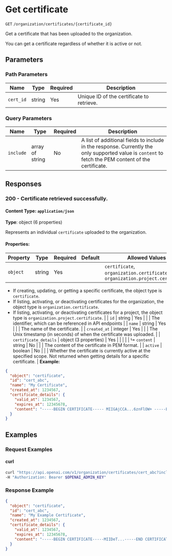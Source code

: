 # Get certificate

`GET` `/organization/certificates/{certificate_id}`

Get a certificate that has been uploaded to the organization.

You can get a certificate regardless of whether it is active or not.


## Parameters

### Path Parameters

| Name | Type | Required | Description |
| ---- | ---- | -------- | ----------- |
| `cert_id` | string | Yes | Unique ID of the certificate to retrieve. |

### Query Parameters

| Name | Type | Required | Description |
| ---- | ---- | -------- | ----------- |
| `include` | array of string | No | A list of additional fields to include in the response. Currently the only supported value is `content` to fetch the PEM content of the certificate. |

## Responses

### 200 - Certificate retrieved successfully.

#### Content Type: `application/json`

**Type**: object (6 properties)

Represents an individual `certificate` uploaded to the organization.

#### Properties:

| Property | Type | Required | Default | Allowed Values | Description |
| -------- | ---- | -------- | ------- | -------------- | ----------- |
| `object` | string | Yes |  | `certificate`, `organization.certificate`, `organization.project.certificate` | The object type.

- If creating, updating, or getting a specific certificate, the object type is `certificate`.
- If listing, activating, or deactivating certificates for the organization, the object type is `organization.certificate`.
- If listing, activating, or deactivating certificates for a project, the object type is `organization.project.certificate`.
 |
| `id` | string | Yes |  |  | The identifier, which can be referenced in API endpoints |
| `name` | string | Yes |  |  | The name of the certificate. |
| `created_at` | integer | Yes |  |  | The Unix timestamp (in seconds) of when the certificate was uploaded. |
| `certificate_details` | object (3 properties) | Yes |  |  |  |
|   ↳ `content` | string | No |  |  | The content of the certificate in PEM format. |
| `active` | boolean | No |  |  | Whether the certificate is currently active at the specified scope. Not returned when getting details for a specific certificate. |
**Example:**

```json
{
  "object": "certificate",
  "id": "cert_abc",
  "name": "My Certificate",
  "created_at": 1234567,
  "certificate_details": {
    "valid_at": 1234567,
    "expires_at": 12345678,
    "content": "-----BEGIN CERTIFICATE----- MIIGAjCCA...6znFlOW+ -----END CERTIFICATE-----"
  }
}

```

## Examples

### Request Examples

#### curl
```bash
curl "https://api.openai.com/v1/organization/certificates/cert_abc?include[]=content" \
-H "Authorization: Bearer $OPENAI_ADMIN_KEY"

```

### Response Example

```json
{
  "object": "certificate",
  "id": "cert_abc",
  "name": "My Example Certificate",
  "created_at": 1234567,
  "certificate_details": {
    "valid_at": 1234567,
    "expires_at": 12345678,
    "content": "-----BEGIN CERTIFICATE-----MIIDeT...-----END CERTIFICATE-----"
  }
}

```

